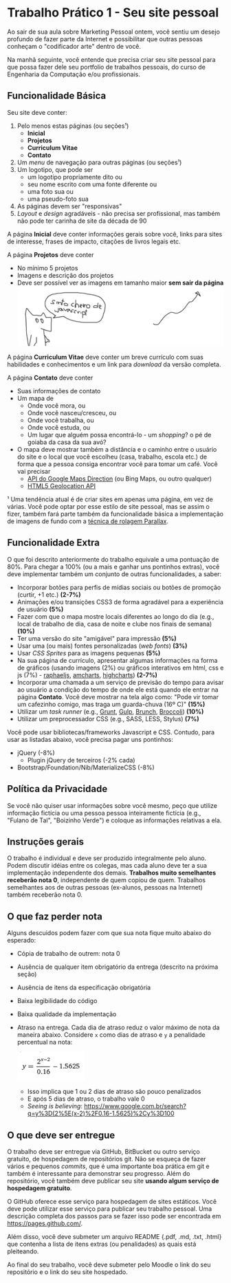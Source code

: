 # Trabalho Prático 1 - Seu site pessoal

Ao sair de sua aula sobre Marketing Pessoal ontem, você sentiu um desejo
profundo de fazer parte da Internet e possibilitar que outras pessoas conheçam
o "codificador arte" dentro de você.

Na manhã seguinte, você entende que precisa criar seu site pessoal para que
possa fazer dele seu portfolio de trabalhos pessoais, do curso de Engenharia da
Computação e/ou profissionais.

## Funcionalidade Básica

Seu site deve conter:

1. Pelo menos estas páginas (ou seções¹)
   - **Inicial**
   - **Projetos**
   - **Curriculum Vitae**
   - **Contato**
1. Um _menu_ de navegação para outras páginas (ou seções¹)
1. Um logotipo, que pode ser
   - um logotipo propriamente dito ou
   - seu nome escrito com uma fonte diferente ou
   - uma foto sua ou
   - uma pseudo-foto sua
1. As páginas devem ser "responsivas"
1. _Layout_ e _design_ agradáveis - não precisa ser profissional, mas também não
  pode ter carinha de site da década de 90

A página **Inicial** deve conter informações gerais sobre você, links para sites
 de interesse, frases de impacto, citações de livros legais etc.

A página **Projetos** deve conter
- No mínimo 5 projetos
- Imagens e descrição dos projetos
- Deve ser possível ver as imagens em tamanho maior **sem sair da página**
  ![](images/cheiro-small.png)


A página **Curriculum Vitae** deve conter um breve currículo com suas
habilidades e conhecimentos e um link para _download_ da versão completa.

A página **Contato** deve conter
- Suas informações de contato
- Um mapa de
  - Onde você mora, ou
  - Onde você nasceu/cresceu, ou
  - Onde você trabalha, ou
  - Onde você estuda, ou
  - Um lugar que alguém possa encontrá-lo - um _shopping_? o pé de goiaba da casa
    da sua avó?
- O mapa deve mostrar também a distância e o caminho entre o usuário do site
  e o local que você escolheu (casa, trabalho, escola etc.) de forma que a
  pessoa consiga encontrar você para tomar um café. Você vai precisar
  - [API do Google Maps Direction](https://developers.google.com/maps/documentation/directions/#Introduction) (ou Bing Maps, ou outro qualquer)
  - [HTML5 Geolocation API](https://developer.mozilla.org/pt-BR/docs/Using_geolocation)


¹ Uma tendência atual é de criar sites em apenas uma página, em vez de várias.
Você pode optar por esse estilo de site pessoal, mas se assim o fizer, também
fará parte também da funcionalidade básica a implementação de imagens de fundo
com a [técnica de rolagem Parallax](https://ihatetomatoes.net/simple-parallax-scrolling-tutorial/).


## Funcionalidade Extra

O que foi descrito anteriormente do trabalho equivale a uma pontuação de 80%.
Para chegar a 100% (ou a mais e ganhar uns pontinhos extras), você deve
implementar também um conjunto de outras funcionalidades, a saber:

- Incorporar botões para perfis de mídias sociais ou botões de promoção
  (curtir, +1 etc.) **(2-7%)**
- Animações e/ou transições CSS3 de forma agradável para a experiência de
  usuário **(5%)**
- Fazer com que o mapa mostre locais diferentes ao longo do dia (e.g., local
  de trabalho de dia, casa de noite e clube nos finais de semana) **(10%)**
- Ter uma versão do site "amigável" para impressão **(5%)**
- Usar uma (ou mais) fontes personalizadas (_web fonts_) **(3%)**
- Usar _CSS Sprites_ para as imagens pequenas **(5%)**
- Na sua página de currículo, apresentar algumas informações na forma de
  gráficos (usando imagens (2%) ou gráficos interativos em html, css e js (7%) - [raphaeljs](http://raphaeljs.com/), [amcharts](http://www.amcharts.com/), [highcharts](http://www.highcharts.com/)) **(2-7%)**
- Incorporar uma chamada a um serviço de previsão do tempo para avisar ao
  usuário a condição do tempo de onde ele está quando ele entrar na página
  **Contato**. Você deve mostrar na tela algo como: "Pode vir tomar um cafezinho
  comigo, mas traga um guarda-chuva (16º C)" **(15%)**
- Utilizar um _task runner_ (e.g., [Grunt](http://gruntjs.com/), [Gulp](http://gulpjs.com/), [Brunch](http://brunch.io/), [Broccoli](https://github.com/broccolijs/broccoli)) **(10%)**
- Utilizar um preprocessador CSS (e.g., SASS, LESS, Stylus) **(7%)**


Você pode usar bibliotecas/frameworks Javascript e CSS. Contudo, para usar as
listadas abaixo, você precisa pagar uns pontinhos:

- jQuery (-8%)
  - Plugin jQuery de terceiros (-2% cada)
- Bootstrap/Foundation/Nib/MaterializeCSS (-8%)


## Política da Privacidade

Se você não quiser usar informações sobre você mesmo, peço que utilize
informação fictícia ou uma pessoa pessoa inteiramente fictícia (e.g.,
"Fulano de Tal", "Boizinho Verde") e coloque as informações relativas a ela.


## Instruções gerais

O trabalho é individual e deve ser produzido integralmente pelo aluno. Podem discutir
idéias entre os colegas, mas cada aluno deve ter a sua implementação independente dos
demais. **Trabalhos muito semelhantes receberão nota 0**, independente de quem copiou
de quem. Trabalhos semelhantes aos de outras pessoas (ex-alunos, pessoas na Internet)
também receberão nota 0.


## O que faz perder nota

Alguns descuidos podem fazer com que sua nota fique muito abaixo do esperado:
- Cópia de trabalho de outrem: nota 0
- Ausência de qualquer item obrigatório da entrega (descrito na próxima seção)
- Ausência de itens da especificação obrigatória
- Baixa legibilidade do código
- Baixa qualidade da implementação
- Atraso na entrega. Cada dia de atraso reduz o valor máximo de nota da
  maneira abaixo. Considere `x` como dias de atraso e `y` a penalidade
  percentual na nota:

  ![](images/penalidade-por-atraso.png)
  - Isso implica que 1 ou 2 dias de atraso são pouco penalizados
  - E após 5 dias de atraso, o trabalho vale 0
  - _Seeing is believing_: https://www.google.com.br/search?q=y%3D(2%5E(x-2)%2F0.16-1.5625)%2Cy%3D100


## O que deve ser **entregue**

O trabalho deve ser entregue via GitHub, BitBucket ou outro serviço gratuito, 
de hospedagem de repositórios git. Não se esqueça de fazer vários e
pequenos _commits_, que é uma importante boa prática em git e também é
interessante para demonstrar seu progresso. Além do repositório, você também 
deve publicar seu site **usando algum serviço de hospedagem gratuito**.

O GitHub oferece esse serviço para hospedagem de sites estáticos.
Você deve pode utilizar esse serviço para publicar seu trabalho pessoal. Uma
descrição completa dos passos para se fazer isso pode ser encontrada em
https://pages.github.com/.

Além disso, você deve submeter um arquivo README {.pdf, .md, .txt, .html} que 
contenha a lista de itens extras (ou penalidades) as quais está pleiteando.

Ao final do seu trabalho, você deve submeter pelo Moodle o link do seu repositório 
e o link do seu site hospedado.
